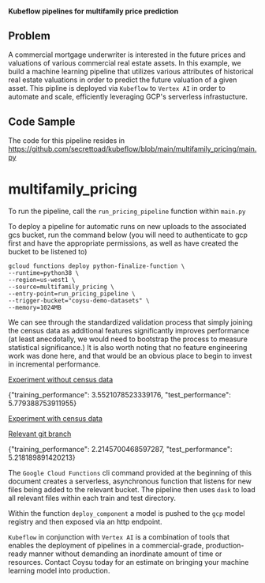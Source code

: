 #### Kubeflow pipelines for multifamily price prediction

## Problem

A commercial mortgage underwriter is interested in the future prices and valuations of various commercial real estate assets. In this example, we build a machine learning pipeline that utilizes various attributes of historical real estate valuations in order to predict the future valuation of a given asset. This pipline is deployed via `Kubeflow` to `Vertex AI` in order to automate and scale, efficiently leveraging GCP's serverless infrastucture.

## Code Sample

The code for this pipeline resides in https://github.com/secrettoad/kubeflow/blob/main/multifamily_pricing/main.py

# multifamily_pricing

To run the pipeline, call the `run_pricing_pipeline` function within `main.py`

To deploy a pipeline for automatic runs on new uploads to the associated gcs bucket, run the command below (you will need to authenticate to gcp first and have the appropriate permissions, as well as have created the bucket to be listened to)

```console
gcloud functions deploy python-finalize-function \
--runtime=python38 \
--region=us-west1 \
--source=multifamily_pricing \
--entry-point=run_pricing_pipeline \
--trigger-bucket="coysu-demo-datasets" \
--memory=1024MB
``` 

We can see through the standardized validation process that simply joining the census data as additional features significantly improves performance (at least anecdotally, we would need to bootstrap the process to measure statistical significance.) It is also worth noting that no feature engineering work was done here, and that would be an obvious place to begin to invest in incremental performance.

[Experiment without census data](https://console.cloud.google.com/vertex-ai/locations/us-central1/pipelines/runs/demo-pipeline-20220913171148?project=demos-362417)

{"training_performance": 3.5521078523339176, "test_performance": 5.779388753911955}

[Experiment with census data](https://console.cloud.google.com/vertex-ai/locations/us-central1/pipelines/runs/demo-pipeline-20220914122822?project=demos-362417)

[Relevant git branch](https://github.com/secrettoad/multifamily_pricing/tree/experiment-add-census-data)

{"training_performance": 2.2145700468597287, "test_performance": 5.218189891420213}

The `Google Cloud Functions` cli command provided at the beginning of this document creates a serverless, asynchronous function that listens for new files being added to the relevant bucket. The pipeline then uses `dask` to load all relevant files within each train and test directory.

Within the function `deploy_component` a model is pushed to the `gcp` model registry and then exposed via an http endpoint.

`Kubeflow` in conjunction with `Vertex AI` is a combination of tools that enables the deployment of pipelines in a commercial-grade, production-ready manner without demanding an inordinate amount of time or resources. Contact Coysu today for an estimate on bringing your machine learning model into production.




